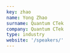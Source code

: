 ```yaml
---
key: zhao
name: Yong Zhao
surname: Quantum CTek
company: Quantum CTek
type: industry
website: '/speakers/'
---
```

